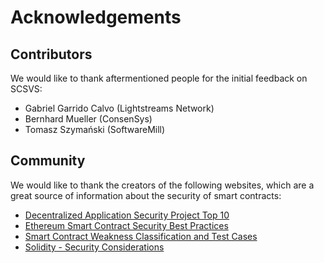 # Acknowledgements


## Contributors

We would like to thank aftermentioned people for the initial feedback on SCSVS:

* Gabriel Garrido Calvo (Lightstreams Network)
* Bernhard Mueller (ConsenSys)
* Tomasz Szymański (SoftwareMill)

## Community

We would like to thank the creators of the following websites, which are a great source of information about the security of smart contracts:

* [Decentralized Application Security Project Top 10](https://dasp.co/)
* [Ethereum Smart Contract Security Best Practices](https://consensys.github.io/smart-contract-best-practices/)
* [Smart Contract Weakness Classification and Test Cases](https://smartcontractsecurity.github.io/SWC-registry/)
* [Solidity - Security Considerations](https://solidity.readthedocs.io/en/v0.5.10/security-considerations.html)
